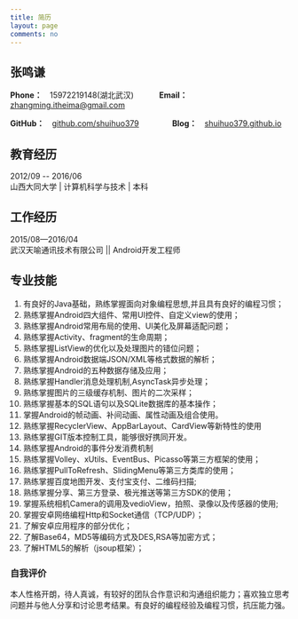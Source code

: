 ```yaml
---
title: 简历
layout: page
comments: no
---
```


## 张鸣谦
**Phone：**　15972219148(湖北武汉)　　　 **Email：**　[zhangming.itheima@gmail.com](zhangming.itheima@gmail.com')

**GitHub：**　[github.com/shuihuo379](https://github.com/shuihuo379)　　　　   **Blog：**　[shuihuo379.github.io](http://shuihuo379.github.io)

## 教育经历
2012/09 -- 2016/06<br/> 
山西大同大学 | 计算机科学与技术 | 本科

## 工作经历  
2015/08—2016/04<br/>
武汉天喻通讯技术有限公司 || Android开发工程师

## 专业技能
1. 有良好的Java基础，熟练掌握面向对象编程思想,并且具有良好的编程习惯；
2. 熟练掌握Android四大组件、常用UI控件、自定义view的使用；
3. 熟练掌握Android常用布局的使用、UI美化及屏幕适配问题；
4. 熟练掌握Activity、fragment的生命周期；
5. 熟练掌握ListView的优化以及处理图片的错位问题；
6. 熟练掌握Android数据端JSON/XML等格式数据的解析；
7. 熟练掌握Android的五种数据存储及应用；
8. 熟练掌握Handler消息处理机制,AsyncTask异步处理；
9. 熟练掌握图片的三级缓存机制、图片的二次采样；
10. 熟练掌握基本的SQL语句以及SQLite数据库的基本操作；
11. 掌握Android的帧动画、补间动画、属性动画及组合使用。
12. 熟练掌握RecyclerView、AppBarLayout、CardView等新特性的使用
13. 熟练掌握GIT版本控制工具，能够很好携同开发。
14. 熟练掌握Android的事件分发消费机制
15. 熟练掌握Volley、xUtils、EventBus、Picasso等第三方框架的使用；
16. 熟练掌握PullToRefresh、SlidingMenu等第三方类库的使用；
17. 熟练掌握百度地图开发、支付宝支付、二维码扫描;
18. 熟练掌握分享、第三方登录、极光推送等第三方SDK的使用；
19. 掌握系统相机Camera的调用及vedioView，拍照、录像以及传感器的使用;
20. 掌握安卓网络编程Http和Socket通信（TCP/UDP）；
21. 了解安卓应用程序的部分优化；
22. 了解Base64，MD5等编码方式及DES,RSA等加密方式；
23. 了解HTML5的解析（jsoup框架）；


### 自我评价
本人性格开朗，待人真诚，有较好的团队合作意识和沟通组织能力；喜欢独立思考问题并与他人分享和讨论思考结果。有良好的编程经验及编程习惯，抗压能力强。











